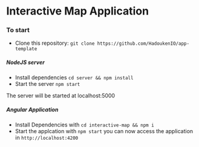 # Interactive Map Application

### To start
* Clone this repository: `git clone https://github.com/HadoukenIO/app-template`
##### NodeJS server
* Install dependencies `cd server && npm install`
* Start the server `npm start`

The server will be started at localhost:5000

##### Angular Application
* Install Dependencies with `cd interactive-map && npm i`
* Start the applcation with `npm start`
you can now access the application in `http://localhost:4200`

